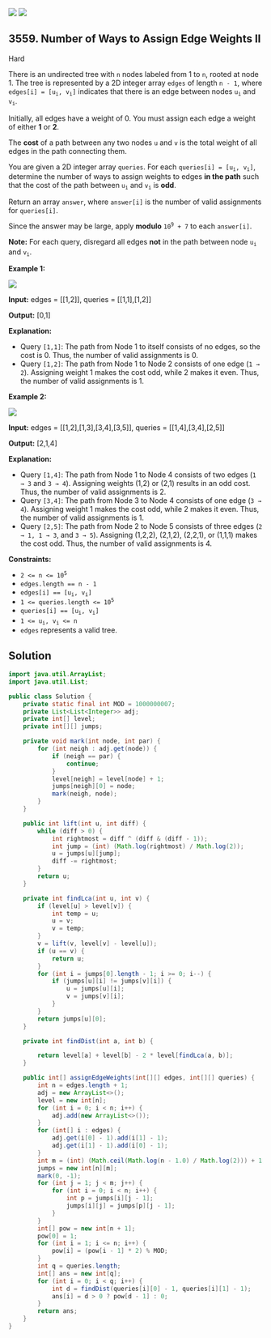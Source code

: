 [![](https://img.shields.io/github/stars/javadev/LeetCode-in-Java?label=Stars&style=flat-square)](https://github.com/javadev/LeetCode-in-Java)
[![](https://img.shields.io/github/forks/javadev/LeetCode-in-Java?label=Fork%20me%20on%20GitHub%20&style=flat-square)](https://github.com/javadev/LeetCode-in-Java/fork)

## 3559\. Number of Ways to Assign Edge Weights II

Hard

There is an undirected tree with `n` nodes labeled from 1 to `n`, rooted at node 1. The tree is represented by a 2D integer array `edges` of length `n - 1`, where <code>edges[i] = [u<sub>i</sub>, v<sub>i</sub>]</code> indicates that there is an edge between nodes <code>u<sub>i</sub></code> and <code>v<sub>i</sub></code>.

Initially, all edges have a weight of 0. You must assign each edge a weight of either **1** or **2**.

The **cost** of a path between any two nodes `u` and `v` is the total weight of all edges in the path connecting them.

You are given a 2D integer array `queries`. For each <code>queries[i] = [u<sub>i</sub>, v<sub>i</sub>]</code>, determine the number of ways to assign weights to edges **in the path** such that the cost of the path between <code>u<sub>i</sub></code> and <code>v<sub>i</sub></code> is **odd**.

Return an array `answer`, where `answer[i]` is the number of valid assignments for `queries[i]`.

Since the answer may be large, apply **modulo** <code>10<sup>9</sup> + 7</code> to each `answer[i]`.

**Note:** For each query, disregard all edges **not** in the path between node <code>u<sub>i</sub></code> and <code>v<sub>i</sub></code>.

**Example 1:**

![](https://assets.leetcode.com/uploads/2025/03/23/screenshot-2025-03-24-at-060006.png)

**Input:** edges = \[\[1,2]], queries = \[\[1,1],[1,2]]

**Output:** [0,1]

**Explanation:**

*   Query `[1,1]`: The path from Node 1 to itself consists of no edges, so the cost is 0. Thus, the number of valid assignments is 0.
*   Query `[1,2]`: The path from Node 1 to Node 2 consists of one edge (`1 → 2`). Assigning weight 1 makes the cost odd, while 2 makes it even. Thus, the number of valid assignments is 1.

**Example 2:**

![](https://assets.leetcode.com/uploads/2025/03/23/screenshot-2025-03-24-at-055820.png)

**Input:** edges = \[\[1,2],[1,3],[3,4],[3,5]], queries = \[\[1,4],[3,4],[2,5]]

**Output:** [2,1,4]

**Explanation:**

*   Query `[1,4]`: The path from Node 1 to Node 4 consists of two edges (`1 → 3` and `3 → 4`). Assigning weights (1,2) or (2,1) results in an odd cost. Thus, the number of valid assignments is 2.
*   Query `[3,4]`: The path from Node 3 to Node 4 consists of one edge (`3 → 4`). Assigning weight 1 makes the cost odd, while 2 makes it even. Thus, the number of valid assignments is 1.
*   Query `[2,5]`: The path from Node 2 to Node 5 consists of three edges (`2 → 1, 1 → 3`, and `3 → 5`). Assigning (1,2,2), (2,1,2), (2,2,1), or (1,1,1) makes the cost odd. Thus, the number of valid assignments is 4.

**Constraints:**

*   <code>2 <= n <= 10<sup>5</sup></code>
*   `edges.length == n - 1`
*   <code>edges[i] == [u<sub>i</sub>, v<sub>i</sub>]</code>
*   <code>1 <= queries.length <= 10<sup>5</sup></code>
*   <code>queries[i] == [u<sub>i</sub>, v<sub>i</sub>]</code>
*   <code>1 <= u<sub>i</sub>, v<sub>i</sub> <= n</code>
*   `edges` represents a valid tree.

## Solution

```java
import java.util.ArrayList;
import java.util.List;

public class Solution {
    private static final int MOD = 1000000007;
    private List<List<Integer>> adj;
    private int[] level;
    private int[][] jumps;

    private void mark(int node, int par) {
        for (int neigh : adj.get(node)) {
            if (neigh == par) {
                continue;
            }
            level[neigh] = level[node] + 1;
            jumps[neigh][0] = node;
            mark(neigh, node);
        }
    }

    public int lift(int u, int diff) {
        while (diff > 0) {
            int rightmost = diff ^ (diff & (diff - 1));
            int jump = (int) (Math.log(rightmost) / Math.log(2));
            u = jumps[u][jump];
            diff -= rightmost;
        }
        return u;
    }

    private int findLca(int u, int v) {
        if (level[u] > level[v]) {
            int temp = u;
            u = v;
            v = temp;
        }
        v = lift(v, level[v] - level[u]);
        if (u == v) {
            return u;
        }
        for (int i = jumps[0].length - 1; i >= 0; i--) {
            if (jumps[u][i] != jumps[v][i]) {
                u = jumps[u][i];
                v = jumps[v][i];
            }
        }
        return jumps[u][0];
    }

    private int findDist(int a, int b) {

        return level[a] + level[b] - 2 * level[findLca(a, b)];
    }

    public int[] assignEdgeWeights(int[][] edges, int[][] queries) {
        int n = edges.length + 1;
        adj = new ArrayList<>();
        level = new int[n];
        for (int i = 0; i < n; i++) {
            adj.add(new ArrayList<>());
        }
        for (int[] i : edges) {
            adj.get(i[0] - 1).add(i[1] - 1);
            adj.get(i[1] - 1).add(i[0] - 1);
        }
        int m = (int) (Math.ceil(Math.log(n - 1.0) / Math.log(2))) + 1;
        jumps = new int[n][m];
        mark(0, -1);
        for (int j = 1; j < m; j++) {
            for (int i = 0; i < n; i++) {
                int p = jumps[i][j - 1];
                jumps[i][j] = jumps[p][j - 1];
            }
        }
        int[] pow = new int[n + 1];
        pow[0] = 1;
        for (int i = 1; i <= n; i++) {
            pow[i] = (pow[i - 1] * 2) % MOD;
        }
        int q = queries.length;
        int[] ans = new int[q];
        for (int i = 0; i < q; i++) {
            int d = findDist(queries[i][0] - 1, queries[i][1] - 1);
            ans[i] = d > 0 ? pow[d - 1] : 0;
        }
        return ans;
    }
}
```